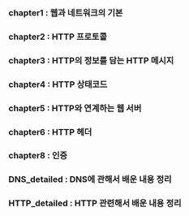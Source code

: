 ### chapter1 : 웹과 네트워크의 기본

### chapter2 : HTTP 프로토콜

### chapter3 : HTTP의 정보를 담는 HTTP 메시지

### chapter4 : HTTP 상태코드

### chapter5 : HTTP와 연계하는 웹 서버

### chapter6 : HTTP 헤더

### chapter8 : 인증

### DNS_detailed : DNS에 관해서 배운 내용 정리

### HTTP_detailed : HTTP 관련해서 배운 내용 정리
